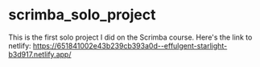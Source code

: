 # scrimba_solo_project
This is the first solo project I did on the Scrimba course.
Here's the link to netlify: https://651841002e43b239cb393a0d--effulgent-starlight-b3d917.netlify.app/
